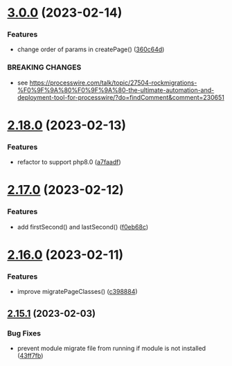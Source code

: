 # [3.0.0](https://github.com/baumrock/RockMigrations/compare/v2.18.0...v3.0.0) (2023-02-14)


### Features

* change order of params in createPage() ([360c64d](https://github.com/baumrock/RockMigrations/commit/360c64de2e8e07eaae8e00b0556d43fb33553a49))


### BREAKING CHANGES

* see https://processwire.com/talk/topic/27504-rockmigrations-%F0%9F%9A%80%F0%9F%9A%80-the-ultimate-automation-and-deployment-tool-for-processwire/?do=findComment&comment=230651



# [2.18.0](https://github.com/baumrock/RockMigrations/compare/v2.17.0...v2.18.0) (2023-02-13)


### Features

* refactor to support php8.0 ([a7faadf](https://github.com/baumrock/RockMigrations/commit/a7faadf11d9cca927a8af931f532e12a119de67c))



# [2.17.0](https://github.com/baumrock/RockMigrations/compare/v2.16.0...v2.17.0) (2023-02-12)


### Features

* add firstSecond() and lastSecond() ([f0eb68c](https://github.com/baumrock/RockMigrations/commit/f0eb68cd7c9549633108123dbb524d37c3796e83))



# [2.16.0](https://github.com/baumrock/RockMigrations/compare/v2.15.1...v2.16.0) (2023-02-11)


### Features

* improve migratePageClasses() ([c398884](https://github.com/baumrock/RockMigrations/commit/c39888427079ce67c60187f253a0ed4b88454f2c))



## [2.15.1](https://github.com/baumrock/RockMigrations/compare/v2.15.0...v2.15.1) (2023-02-03)


### Bug Fixes

* prevent module migrate file from running if module is not installed ([43ff7fb](https://github.com/baumrock/RockMigrations/commit/43ff7fb6cc8c41e2de3104c4d154d29783552412))



